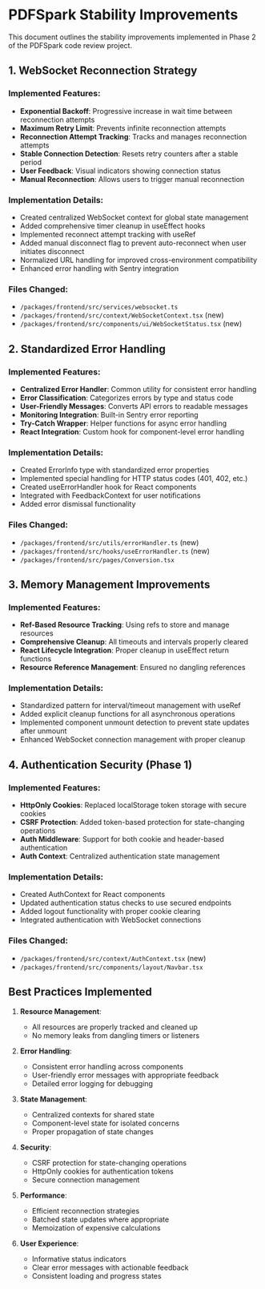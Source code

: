 # PDFSpark Stability Improvements

This document outlines the stability improvements implemented in Phase 2 of the PDFSpark code review project.

## 1. WebSocket Reconnection Strategy

### Implemented Features:
- **Exponential Backoff**: Progressive increase in wait time between reconnection attempts
- **Maximum Retry Limit**: Prevents infinite reconnection attempts
- **Reconnection Attempt Tracking**: Tracks and manages reconnection attempts
- **Stable Connection Detection**: Resets retry counters after a stable period
- **User Feedback**: Visual indicators showing connection status
- **Manual Reconnection**: Allows users to trigger manual reconnection

### Implementation Details:
- Created centralized WebSocket context for global state management
- Added comprehensive timer cleanup in useEffect hooks
- Implemented reconnect attempt tracking with useRef
- Added manual disconnect flag to prevent auto-reconnect when user initiates disconnect
- Normalized URL handling for improved cross-environment compatibility
- Enhanced error handling with Sentry integration

### Files Changed:
- `/packages/frontend/src/services/websocket.ts`
- `/packages/frontend/src/context/WebSocketContext.tsx` (new)
- `/packages/frontend/src/components/ui/WebSocketStatus.tsx` (new)

## 2. Standardized Error Handling

### Implemented Features:
- **Centralized Error Handler**: Common utility for consistent error handling
- **Error Classification**: Categorizes errors by type and status code
- **User-Friendly Messages**: Converts API errors to readable messages
- **Monitoring Integration**: Built-in Sentry error reporting
- **Try-Catch Wrapper**: Helper functions for async error handling
- **React Integration**: Custom hook for component-level error handling

### Implementation Details:
- Created ErrorInfo type with standardized error properties
- Implemented special handling for HTTP status codes (401, 402, etc.)
- Created useErrorHandler hook for React components
- Integrated with FeedbackContext for user notifications
- Added error dismissal functionality

### Files Changed:
- `/packages/frontend/src/utils/errorHandler.ts` (new)
- `/packages/frontend/src/hooks/useErrorHandler.ts` (new)
- `/packages/frontend/src/pages/Conversion.tsx`

## 3. Memory Management Improvements

### Implemented Features:
- **Ref-Based Resource Tracking**: Using refs to store and manage resources
- **Comprehensive Cleanup**: All timeouts and intervals properly cleared
- **React Lifecycle Integration**: Proper cleanup in useEffect return functions
- **Resource Reference Management**: Ensured no dangling references

### Implementation Details:
- Standardized pattern for interval/timeout management with useRef
- Added explicit cleanup functions for all asynchronous operations
- Implemented component unmount detection to prevent state updates after unmount
- Enhanced WebSocket connection management with proper cleanup

## 4. Authentication Security (Phase 1)

### Implemented Features:
- **HttpOnly Cookies**: Replaced localStorage token storage with secure cookies
- **CSRF Protection**: Added token-based protection for state-changing operations
- **Auth Middleware**: Support for both cookie and header-based authentication
- **Auth Context**: Centralized authentication state management

### Implementation Details:
- Created AuthContext for React components
- Updated authentication status checks to use secured endpoints
- Added logout functionality with proper cookie clearing
- Integrated authentication with WebSocket connections

### Files Changed:
- `/packages/frontend/src/context/AuthContext.tsx` (new)
- `/packages/frontend/src/components/layout/Navbar.tsx`

## Best Practices Implemented

1. **Resource Management**:
   - All resources are properly tracked and cleaned up
   - No memory leaks from dangling timers or listeners

2. **Error Handling**:
   - Consistent error handling across components
   - User-friendly error messages with appropriate feedback
   - Detailed error logging for debugging

3. **State Management**:
   - Centralized contexts for shared state
   - Component-level state for isolated concerns
   - Proper propagation of state changes

4. **Security**:
   - CSRF protection for state-changing operations
   - HttpOnly cookies for authentication tokens
   - Secure connection management

5. **Performance**:
   - Efficient reconnection strategies
   - Batched state updates where appropriate
   - Memoization of expensive calculations

6. **User Experience**:
   - Informative status indicators
   - Clear error messages with actionable feedback
   - Consistent loading and progress states